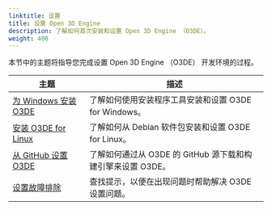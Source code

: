 ```yaml
---
linktitle: 设置
title: 设置 Open 3D Engine
description: 了解如何首次安装和设置 Open 3D Engine （O3DE）。
weight: 400
---
```


本节中的主题将指导您完成设置 Open 3D Engine （O3DE） 开发环境的过程。

|主题 |描述|
| --- | --- |
| [为 Windows 安装 O3DE](./installing-windows) | 了解如何使用安装程序工具安装和设置 O3DE for Windows。 |
| [安装 O3DE for Linux](./installing-linux) | 了解如何从 Debian 软件包安装和设置 O3DE for Linux。 |
| [从 GitHub 设置 O3DE](./setup-from-github) | 了解如何通过从 O3DE 的 GitHub 源下载和构建引擎来设置 O3DE。 |
| [设置故障排除](./troubleshooting) | 查找提示，以便在出现问题时帮助解决 O3DE 设置问题。 |
